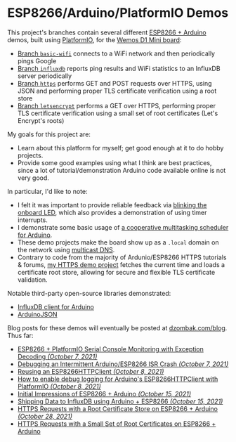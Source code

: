 # ESP8266/Arduino/PlatformIO Demos

This project's branches contain several different [ESP8266 + Arduino](https://arduino-esp8266.readthedocs.io/en/latest/) demos, built using [PlatformIO](https://platformio.org), for the [Wemos D1 Mini board](https://www.wemos.cc/en/latest/d1/d1_mini.html):

- [Branch `basic-wifi`](https://github.com/cdzombak/esp8266-basic-wifi/tree/basic-wifi) connects to a WiFi network and then periodically pings Google
- [Branch `influxdb`](https://github.com/cdzombak/esp8266-basic-wifi/tree/influxdb) reports ping results and WiFi statistics to an InfluxDB server periodically
- [Branch `https`](https://github.com/cdzombak/esp8266-basic-wifi/tree/https) performs GET and POST requests over HTTPS, using JSON and performing proper TLS certificate verification using a root store
- [Branch `letsencrypt`](https://github.com/cdzombak/esp8266-basic-wifi/tree/letsencrypt) performs a GET over HTTPS, performing proper TLS certificate verification using a small set of root certificates (Let's Encrypt's roots)

My goals for this project are:

- Learn about this platform for myself; get good enough at it to do hobby projects.
- Provide some good examples using what I think are best practices, since a lot of tutorial/demonstration Arduino code available online is not very good.

In particular, I'd like to note:

- I felt it was important to provide reliable feedback via [blinking the onboard LED](https://github.com/cdzombak/esp8266-basic-wifi/blob/basic-wifi/src/led.cpp), which also provides a demonstration of using timer interrupts.
- I demonstrate some basic usage of [a cooperative multitasking scheduler for Arduino](https://www.arduino.cc/reference/en/libraries/taskscheduler/).
- These demo projects make the board show up as a `.local` domain on the network using [multicast DNS](http://www.multicastdns.org).
- Contrary to code from the majority of Ardunio/ESP8266 HTTPS tutorials & forums, [my HTTPS demo project](https://github.com/cdzombak/esp8266-basic-wifi/blob/https/src/main.cpp) fetches the current time and loads a certificate root store, allowing for secure and flexible TLS certificate validation.

Notable third-party open-source libraries demonstrated:

- [InfluxDB client for Arduino](https://github.com/cdzombak/esp8266-basic-wifi/blob/influxdb/src/main.cpp)
- [ArduinoJSON](https://github.com/cdzombak/esp8266-basic-wifi/blob/https/src/main.cpp)

Blog posts for these demos will eventually be posted at [dzombak.com/blog](https://www.dzombak.com/blog). Thus far:

- [ESP8266 + PlatformIO Serial Console Monitoring with Exception Decoding *(October 7, 2021)*](https://www.dzombak.com/blog/2021/10/ESP8266-PlatformIO-Serial-Console-Monitoring-with-Exception-Decoding.html)
- [Debugging an Intermittent Arduino/ESP8266 ISR Crash *(October 7, 2021)*](https://www.dzombak.com/blog/2021/10/Debugging-an-Intermittent-Arduino-ESP8266-ISR-Crash.html)
- [Reusing an ESP8266HTTPClient *(October 8, 2021)*](https://www.dzombak.com/blog/2021/10/Reusing-an-ESP8266HTTPClient.html)
- [How to enable debug logging for Arduino's ESP8266HTTPClient with PlatformIO *(October 8, 2021)*](https://www.dzombak.com/blog/2021/10/ESP8266-How-to-enable-debug-logging-for-Arduino-s-ESP8266HTTPClient-with-PlatformIO.html)
- [Initial Impressions of ESP8266 + Arduino *(October 15, 2021)*](https://www.dzombak.com/blog/2021/10/Initial-Impressions-of-ESP8266-Arduino.html)
- [Shipping Data to InfluxDB using Arduino + ESP8266 *(October 15, 2021)*](https://www.dzombak.com/blog/2021/10/Shipping-Data-to-InfluxDB-using-Arduino-ESP8266.html)
- [HTTPS Requests with a Root Certificate Store on ESP8266 + Arduino *(October 28, 2021)*](https://www.dzombak.com/blog/2021/10/HTTPS-Requests-with-a-Root-Certificate-Store-on-ESP8266-Arduino.html)
- [HTTPS Requests with a Small Set of Root Certificates on ESP8266 + Arduino](https://www.dzombak.com/blog/2021/10/HTTPS-Requests-with-a-Small-Set-of-Root-Certificates-on-ESP8266-Arduino.html)
